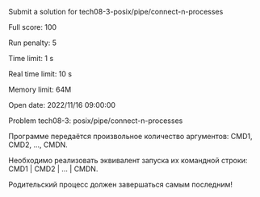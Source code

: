 Submit a solution for tech08-3-posix/pipe/connect-n-processes

Full score:	100

Run penalty:	5

Time limit:	1 s

Real time limit:	10 s

Memory limit:	64M

Open date:	2022/11/16 09:00:00

Problem tech08-3: posix/pipe/connect-n-processes

Программе передаётся произвольное количество аргументов: CMD1, CMD2, ..., CMDN.

Необходимо реализовать эквивалент запуска их командной строки: CMD1 | CMD2 | ... | CMDN.

Родительский процесс должен завершаться самым последним!
